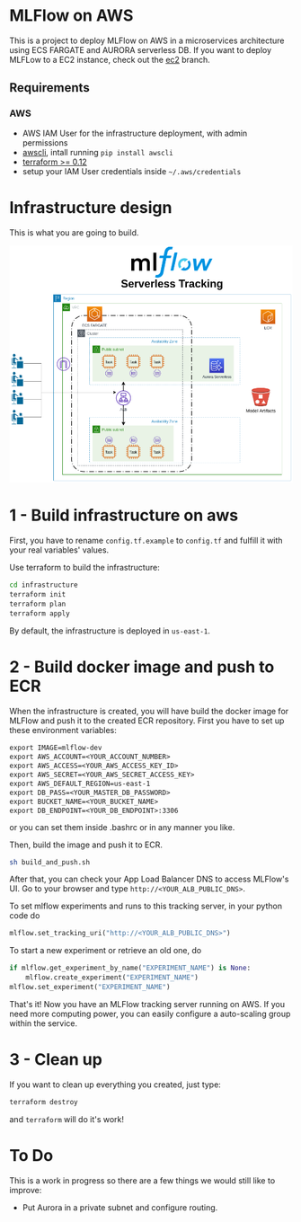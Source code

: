 # MLFlow on AWS

This is a project to deploy MLFlow on AWS in a microservices architecture using ECS FARGATE and AURORA serverless DB. If you want to deploy MLFLow to a EC2 instance, check out the [ec2](https://github.com/neylsoncrepalde/mlflow-aws/tree/ec2) branch.

## Requirements

### AWS
* AWS IAM User for the infrastructure deployment, with admin permissions
* [awscli](https://aws.amazon.com/cli/), intall running `pip install awscli`
* [terraform >= 0.12](https://www.terraform.io/downloads.html)
* setup your IAM User credentials inside `~/.aws/credentials`

# Infrastructure design

This is what you are going to build.

![](img/MLFlow_Designs_Serverless_MLFlow.png)

# 1 - Build infrastructure on aws

First, you have to rename `config.tf.example` to `config.tf` and fulfill it with your real variables' values.

Use terraform to build the infrastructure:

```bash
cd infrastructure
terraform init
terraform plan
terraform apply
```

By default, the infrastructure is deployed in `us-east-1`.

# 2 - Build docker image and push to ECR

When the infrastructure is created, you will have build the docker image for MLFlow and push it to the created ECR repository. First you have to set up these environment variables:

```
export IMAGE=mlflow-dev
export AWS_ACCOUNT=<YOUR_ACCOUNT_NUMBER>
export AWS_ACCESS=<YOUR_AWS_ACCESS_KEY_ID>
export AWS_SECRET=<YOUR_AWS_SECRET_ACCESS_KEY>
export AWS_DEFAULT_REGION=us-east-1
export DB_PASS=<YOUR_MASTER_DB_PASSWORD>
export BUCKET_NAME=<YOUR_BUCKET_NAME>
export DB_ENDPOINT=<YOUR_DB_ENDPOINT>:3306
```

or you can set them inside .bashrc or in any manner you like.

Then, build the image and push it to ECR.

```bash
sh build_and_push.sh
```

After that, you can check your App Load Balancer DNS to access MLFlow's UI. Go to your browser and type `http://<YOUR_ALB_PUBLIC_DNS>`. 

To set mlflow experiments and runs to this tracking server, in your python code do

```python
mlflow.set_tracking_uri("http://<YOUR_ALB_PUBLIC_DNS>")
```

To start a new experiment or retrieve an old one, do

```python
if mlflow.get_experiment_by_name("EXPERIMENT_NAME") is None:
    mlflow.create_experiment("EXPERIMENT_NAME")
mlflow.set_experiment("EXPERIMENT_NAME")
```

That's it! Now you have an MLFlow tracking server running on AWS. If you need more computing power, you can easily configure a auto-scaling group within the service. 

# 3 - Clean up

If you want to clean up everything you created, just type:

```bash
terraform destroy
```

and `terraform` will do it's work! 

# To Do

This is a work in progress so there are a few things we would still like to improve:

- Put Aurora in a private subnet and configure routing.
